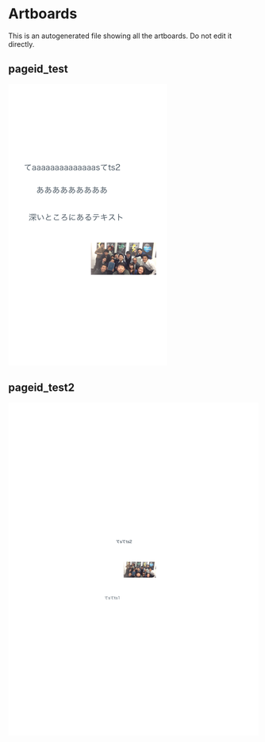 # Artboards

This is an autogenerated file showing all the artboards. Do not edit it directly.

## pageid_test

![pageid_test](./.exportedArtboards/plugin_test/pageid_test.png)


## pageid_test2

![pageid_test2](./.exportedArtboards/plugin_test/pageid_test2.png)

